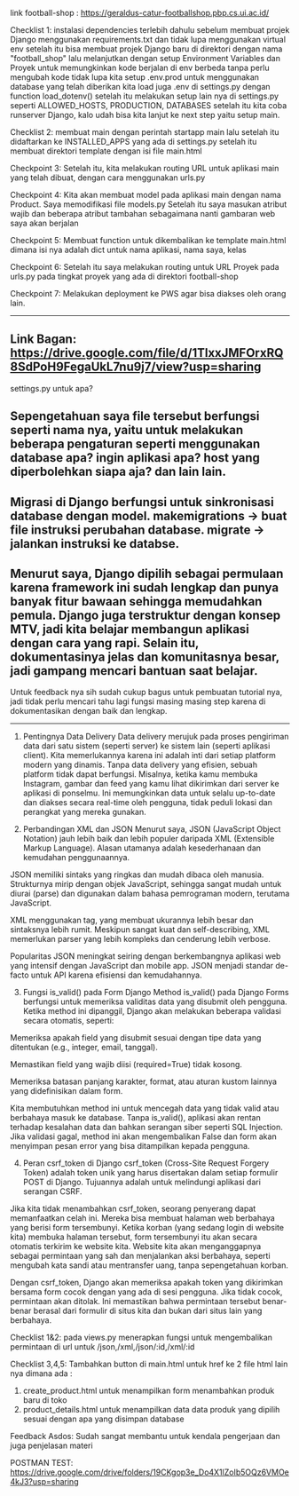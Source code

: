 link football-shop : https://geraldus-catur-footballshop.pbp.cs.ui.ac.id/

Checklist 1:
instalasi dependencies terlebih dahulu sebelum membuat projek Django menggunakan requirements.txt dan tidak lupa menggunakan virtual env
setelah itu bisa membuat projek Django baru di direktori dengan nama "football_shop"
lalu melanjutkan dengan setup Environment Variables dan Proyek untuk memungkinkan kode berjalan di env berbeda tanpa perlu mengubah kode
tidak lupa kita setup .env.prod untuk menggunakan database yang telah diberikan
kita load juga .env di settings.py dengan function load_dotenv()
setelah itu melakukan setup lain nya di settings.py seperti ALLOWED_HOSTS, PRODUCTION, DATABASES
setelah itu kita coba runserver Django, kalo udah bisa kita lanjut ke next step yaitu setup main.

Checklist 2:
membuat main dengan perintah startapp main lalu setelah itu didaftarkan ke INSTALLED_APPS yang ada di settings.py setelah itu membuat direktori template dengan isi file main.html

Checkpoint 3:
Setelah itu, kita melakukan routing URL untuk aplikasi main yang telah dibuat, dengan cara menggunakan urls.py

Checkpoint 4:
Kita akan membuat model pada aplikasi main dengan nama Product. Saya memodifikasi file models.py
Setelah itu saya masukan atribut wajib dan beberapa atribut tambahan sebagaimana nanti gambaran web saya akan berjalan

Checkpoint 5:
Membuat function untuk dikembalikan ke template main.html dimana isi nya adalah dict untuk nama aplikasi, nama saya, kelas

Checkpoint 6:
Setelah itu saya melakukan routing untuk URL Proyek pada urls.py pada tingkat proyek yang ada di direktori football-shop

Checkpoint 7:
Melakukan deployment ke PWS agar bisa diakses oleh orang lain.

------------------------------------------------------------------------------------------------
Link Bagan: https://drive.google.com/file/d/1TlxxJMFOrxRQ8SdPoH9FegaUkL7nu9j7/view?usp=sharing
------------------------------------------------------------------------------------------------
settings.py untuk apa?

Sepengetahuan saya file tersebut berfungsi seperti nama nya, yaitu untuk melakukan beberapa pengaturan seperti menggunakan database apa? ingin aplikasi apa? host yang diperbolehkan siapa aja? dan lain lain.
------------------------------------------------------------------------------------------------
Migrasi di Django berfungsi untuk sinkronisasi database dengan model. 
makemigrations → buat file instruksi perubahan database.
migrate → jalankan instruksi ke databse.
------------------------------------------------------------------------------------------------
Menurut saya, Django dipilih sebagai permulaan karena framework ini sudah lengkap dan punya banyak fitur bawaan sehingga memudahkan pemula. Django juga terstruktur dengan konsep MTV, jadi kita belajar membangun aplikasi dengan cara yang rapi. Selain itu, dokumentasinya jelas dan komunitasnya besar, jadi gampang mencari bantuan saat belajar.
------------------------------------------------------------------------------------------------
Untuk feedback nya sih sudah cukup bagus untuk pembuatan tutorial nya, jadi tidak perlu mencari tahu lagi fungsi masing masing step karena di dokumentasikan dengan baik dan lengkap.


------------------------------------------------------------------------------
1. Pentingnya Data Delivery
Data delivery merujuk pada proses pengiriman data dari satu sistem (seperti server) ke sistem lain (seperti aplikasi client). Kita memerlukannya karena ini adalah inti dari setiap platform modern yang dinamis. Tanpa data delivery yang efisien, sebuah platform tidak dapat berfungsi. Misalnya, ketika kamu membuka Instagram, gambar dan feed yang kamu lihat dikirimkan dari server ke aplikasi di ponselmu. Ini memungkinkan data untuk selalu up-to-date dan diakses secara real-time oleh pengguna, tidak peduli lokasi dan perangkat yang mereka gunakan.

2. Perbandingan XML dan JSON
Menurut saya, JSON (JavaScript Object Notation) jauh lebih baik dan lebih populer daripada XML (Extensible Markup Language). Alasan utamanya adalah kesederhanaan dan kemudahan penggunaannya.

JSON memiliki sintaks yang ringkas dan mudah dibaca oleh manusia. Strukturnya mirip dengan objek JavaScript, sehingga sangat mudah untuk diurai (parse) dan digunakan dalam bahasa pemrograman modern, terutama JavaScript.

XML menggunakan tag, yang membuat ukurannya lebih besar dan sintaksnya lebih rumit. Meskipun sangat kuat dan self-describing, XML memerlukan parser yang lebih kompleks dan cenderung lebih verbose.

Popularitas JSON meningkat seiring dengan berkembangnya aplikasi web yang intensif dengan JavaScript dan mobile app. JSON menjadi standar de-facto untuk API karena efisiensi dan kemudahannya.

3. Fungsi is_valid() pada Form Django
Method is_valid() pada Django Forms berfungsi untuk memeriksa validitas data yang disubmit oleh pengguna. Ketika method ini dipanggil, Django akan melakukan beberapa validasi secara otomatis, seperti:

Memeriksa apakah field yang disubmit sesuai dengan tipe data yang ditentukan (e.g., integer, email, tanggal).

Memastikan field yang wajib diisi (required=True) tidak kosong.

Memeriksa batasan panjang karakter, format, atau aturan kustom lainnya yang didefinisikan dalam form.

Kita membutuhkan method ini untuk mencegah data yang tidak valid atau berbahaya masuk ke database. Tanpa is_valid(), aplikasi akan rentan terhadap kesalahan data dan bahkan serangan siber seperti SQL Injection. Jika validasi gagal, method ini akan mengembalikan False dan form akan menyimpan pesan error yang bisa ditampilkan kepada pengguna.

4. Peran csrf_token di Django
csrf_token (Cross-Site Request Forgery Token) adalah token unik yang harus disertakan dalam setiap formulir POST di Django. Tujuannya adalah untuk melindungi aplikasi dari serangan CSRF.

Jika kita tidak menambahkan csrf_token, seorang penyerang dapat memanfaatkan celah ini. Mereka bisa membuat halaman web berbahaya yang berisi form tersembunyi. Ketika korban (yang sedang login di website kita) membuka halaman tersebut, form tersembunyi itu akan secara otomatis terkirim ke website kita. Website kita akan menganggapnya sebagai permintaan yang sah dan menjalankan aksi berbahaya, seperti mengubah kata sandi atau mentransfer uang, tanpa sepengetahuan korban.

Dengan csrf_token, Django akan memeriksa apakah token yang dikirimkan bersama form cocok dengan yang ada di sesi pengguna. Jika tidak cocok, permintaan akan ditolak. Ini memastikan bahwa permintaan tersebut benar-benar berasal dari formulir di situs kita dan bukan dari situs lain yang berbahaya.

Checklist 1&2:
pada views.py menerapkan fungsi untuk mengembalikan permintaan di url untuk /json,/xml,/json/:id,/xml/:id

Checklist 3,4,5:
Tambahkan button di main.html untuk href ke 2 file html lain nya dimana ada :
1. create_product.html untuk menampilkan form menambahkan produk baru di toko
2. product_details.html untuk menampilkan data data produk yang dipilih sesuai dengan apa yang disimpan database

Feedback Asdos: Sudah sangat membantu untuk kendala pengerjaan dan juga penjelasan materi

POSTMAN TEST:
https://drive.google.com/drive/folders/19CKgop3e_Do4X1lZoIb5OQz6VMOe4kJ3?usp=sharing

